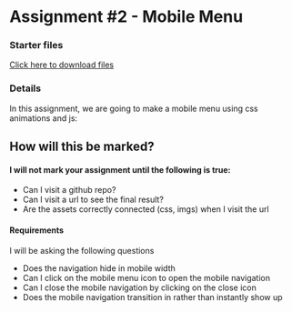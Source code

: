 # Assignment #2 - Mobile Menu

### Starter files
[Click here to download files](https://htmlbasicsresources.s3.amazonaws.com/js-assignment2.zip)


### Details

In this assignment, we are going to make a mobile menu using css animations and js:
## How will this be marked?

#### I will not mark your assignment until the following is true:
- Can I visit a github repo?
- Can I visit a url to see the final result?
- Are the assets correctly connected (css, imgs) when I visit the url

#### Requirements
I will be asking the following questions
- Does the navigation hide in mobile width
- Can I click on the mobile menu icon to open the mobile navigation
- Can I close the mobile navigation by clicking on the close icon
- Does the mobile navigation transition in rather than instantly show up



